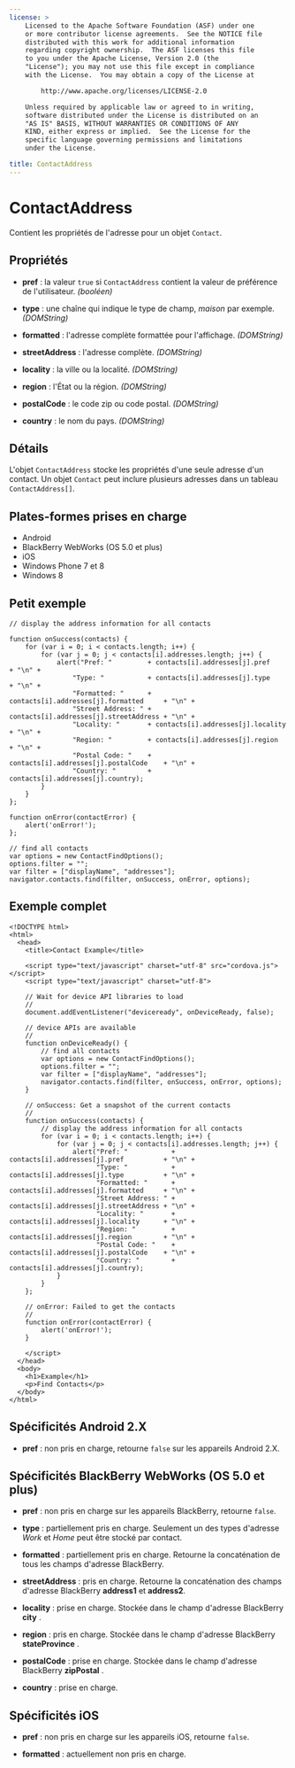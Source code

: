 ```yaml
---
license: >
    Licensed to the Apache Software Foundation (ASF) under one
    or more contributor license agreements.  See the NOTICE file
    distributed with this work for additional information
    regarding copyright ownership.  The ASF licenses this file
    to you under the Apache License, Version 2.0 (the
    "License"); you may not use this file except in compliance
    with the License.  You may obtain a copy of the License at

        http://www.apache.org/licenses/LICENSE-2.0

    Unless required by applicable law or agreed to in writing,
    software distributed under the License is distributed on an
    "AS IS" BASIS, WITHOUT WARRANTIES OR CONDITIONS OF ANY
    KIND, either express or implied.  See the License for the
    specific language governing permissions and limitations
    under the License.

title: ContactAddress
---
```


# ContactAddress

Contient les propriétés de l'adresse pour un objet `Contact`.

## Propriétés

*   **pref** : la valeur `true` si `ContactAddress` contient la valeur de préférence de l'utilisateur. *(booléen)*

*   **type** : une chaîne qui indique le type de champ, *maison* par exemple. *(DOMString)*

*   **formatted** : l'adresse complète formattée pour l'affichage. *(DOMString)*

*   **streetAddress** : l'adresse complète. *(DOMString)*

*   **locality** : la ville ou la localité. *(DOMString)*

*   **region** : l'État ou la région. *(DOMString)*

*   **postalCode** : le code zip ou code postal. *(DOMString)*

*   **country** : le nom du pays. *(DOMString)*

## Détails

L'objet `ContactAddress` stocke les propriétés d'une seule adresse d'un contact. Un objet `Contact` peut inclure plusieurs adresses dans un tableau `ContactAddress[]`.

## Plates-formes prises en charge

*   Android
*   BlackBerry WebWorks (OS 5.0 et plus)
*   iOS
*   Windows Phone 7 et 8
*   Windows 8

## Petit exemple

    // display the address information for all contacts
    
    function onSuccess(contacts) {
        for (var i = 0; i < contacts.length; i++) {
            for (var j = 0; j < contacts[i].addresses.length; j++) {
                alert("Pref: "         + contacts[i].addresses[j].pref          + "\n" +
                    "Type: "           + contacts[i].addresses[j].type          + "\n" +
                    "Formatted: "      + contacts[i].addresses[j].formatted     + "\n" +
                    "Street Address: " + contacts[i].addresses[j].streetAddress + "\n" +
                    "Locality: "       + contacts[i].addresses[j].locality      + "\n" +
                    "Region: "         + contacts[i].addresses[j].region        + "\n" +
                    "Postal Code: "    + contacts[i].addresses[j].postalCode    + "\n" +
                    "Country: "        + contacts[i].addresses[j].country);
            }
        }
    };
    
    function onError(contactError) {
        alert('onError!');
    };
    
    // find all contacts
    var options = new ContactFindOptions();
    options.filter = "";
    var filter = ["displayName", "addresses"];
    navigator.contacts.find(filter, onSuccess, onError, options);
    

## Exemple complet

    <!DOCTYPE html>
    <html>
      <head>
        <title>Contact Example</title>
    
        <script type="text/javascript" charset="utf-8" src="cordova.js"></script>
        <script type="text/javascript" charset="utf-8">
    
        // Wait for device API libraries to load
        //
        document.addEventListener("deviceready", onDeviceReady, false);
    
        // device APIs are available
        //
        function onDeviceReady() {
            // find all contacts
            var options = new ContactFindOptions();
            options.filter = "";
            var filter = ["displayName", "addresses"];
            navigator.contacts.find(filter, onSuccess, onError, options);
        }
    
        // onSuccess: Get a snapshot of the current contacts
        //
        function onSuccess(contacts) {
            // display the address information for all contacts
            for (var i = 0; i < contacts.length; i++) {
                for (var j = 0; j < contacts[i].addresses.length; j++) {
                    alert("Pref: "           + contacts[i].addresses[j].pref          + "\n" +
                          "Type: "           + contacts[i].addresses[j].type          + "\n" +
                          "Formatted: "      + contacts[i].addresses[j].formatted     + "\n" +
                          "Street Address: " + contacts[i].addresses[j].streetAddress + "\n" +
                          "Locality: "       + contacts[i].addresses[j].locality      + "\n" +
                          "Region: "         + contacts[i].addresses[j].region        + "\n" +
                          "Postal Code: "    + contacts[i].addresses[j].postalCode    + "\n" +
                          "Country: "        + contacts[i].addresses[j].country);
                }
            }
        };
    
        // onError: Failed to get the contacts
        //
        function onError(contactError) {
            alert('onError!');
        }
    
        </script>
      </head>
      <body>
        <h1>Example</h1>
        <p>Find Contacts</p>
      </body>
    </html>
    

## Spécificités Android 2.X

*   **pref** : non pris en charge, retourne `false` sur les appareils Android 2.X.

## Spécificités BlackBerry WebWorks (OS 5.0 et plus)

*   **pref** : non pris en charge sur les appareils BlackBerry, retourne `false`.

*   **type** : partiellement pris en charge. Seulement un des types d'adresse *Work* et *Home* peut être stocké par contact.

*   **formatted** : partiellement pris en charge. Retourne la concaténation de tous les champs d'adresse BlackBerry.

*   **streetAddress** : pris en charge. Retourne la concaténation des champs d'adresse BlackBerry **address1** et **address2**.

*   **locality** : prise en charge. Stockée dans le champ d'adresse BlackBerry **city** .

*   **region** : pris en charge. Stockée dans le champ d'adresse BlackBerry **stateProvince** .

*   **postalCode** : prise en charge. Stockée dans le champ d'adresse BlackBerry **zipPostal** .

*   **country** : prise en charge.

## Spécificités iOS

*   **pref** : non pris en charge sur les appareils iOS, retourne `false`.

*   **formatted** : actuellement non pris en charge.